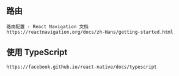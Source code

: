 ## 路由

```$js{4}
路由配置 - React Navigation 文档
https://reactnavigation.org/docs/zh-Hans/getting-started.html
```


## 使用 TypeScript
```$xslt
https://facebook.github.io/react-native/docs/typescript
```
